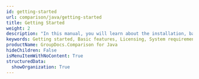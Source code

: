 ```yaml
---
id: getting-started
url: comparison/java/getting-started
title: Getting Started
weight: 2
description: "In this manual, you will learn about the installation, basic features, licensing, system requirements, supported platforms of GroupDocs.Comparison for Java"
keywords: Getting started, Basic features, Licensing, System requirements
productName: GroupDocs.Comparison for Java
hideChildren: False
isMenuItemWithNoContent: True
structuredData:
  showOrganization: True
---
```

